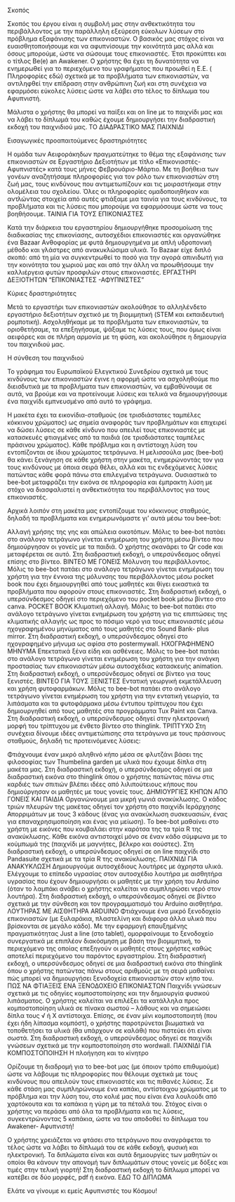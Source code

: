 Σκοπός

Σκοπός του έργου είναι η συμβολή μας στην ανθεκτικότητα του περιβάλλοντος με την παράλληλη εξεύρεση εύκολων λύσεων στο πρόβλημα εξαφάνισης των επικονιαστών. Ο βασικός μας στόχος είναι να ευαισθητοποιήσουμε και να αφυπνίσουμε την κοινότητά μας αλλά και όσους μπορούμε, ώστε να σώσουμε τους επικονιαστές. Έτσι προκύπτει και ο τίτλος Be(e) an Awakener. Ο χρήστης θα έχει τη δυνατότητα να ενημερωθεί για το περιεχόμενο του γραφήματος που προωθεί η Ε.Ε. ( Πληροφορίες εδώ) σχετικά με τα προβλήματα των επικονιαστών, να αντιληφθεί την επίδραση στην ανθρώπινη ζωή και στη συνέχεια να εφαρμόσει εύκολες λύσεις ώστε να λάβει στο τέλος το δίπλωμα του Αφυπνιστή.

Μάλιστα ο χρήστης θα μπορεί να παίξει και on line με το παιχνίδι μας και να λάβει το δίπλωμά του καθώς έχουμε δημιουργήσει την διαδραστική εκδοχή του παιχνιδιού μας. TO ΔΙΑΔΡΑΣΤΙΚΟ ΜΑΣ ΠΑΙΧΝΙΔΙ

Εισαγωγικές προαπαιτούμενες δραστηριότητες

H ομάδα των Αειφοράκηδων πραγματεύτηκε το θέμα της εξαφάνισης των επικονιαστών σε Εργαστήριο Δεξιοτήτων με τίτλο «Επικονιαστές-Αφυπνιστές»  κατά τους μήνες Φεβρουάριο-Μάρτιο. Με τη βοήθεια των γονέων αναζητήσαμε πληροφορίες για τον ρόλο των επικονιαστών στη ζωή μας, τους κινδύνους που αντιμετωπίζουν και τις μοιραστήκαμε στην ολομέλεια του σχολείου. Όλες οι πληροφορίες ομαδοποιηθήκαν και αντλώντας στοιχεία από αυτές φτιάξαμε μια ταινία για τους κινδύνους, τα προβλήματα και τις λύσεις που μπορούμε να εφαρμόσουμε ώστε να τους βοηθήσουμε. ΤΑΙΝΙΑ ΓΙΑ ΤΟΥΣ ΕΠΙΚΟΝΙΑΣΤΕΣ

Κατά την διάρκεια του εργαστηρίου δημιουργήθηκε προσομοίωση της διαδικασίας της επικονίασης, αυτοσχέδιοι επικονιαστές και οργανώθηκε ένα Bazaar Aνθοφορίας  με φυτά δημιουργημένα με απλή υδροπονική μέθοδο και γλάστρες από ανακυκλώσιμα υλικά. Το Bazaar είχε διπλό σκοπό: από τη μία να συγκεντρωθεί το ποσό για την αγορά απινιδωτή για την κοινότητα του χωριού μας και από την άλλη να προωθήσουμε την καλλιέργεια  φυτών προσφιλών στους επικονιαστές. ΕΡΓΑΣΤΗΡΙ ΔΕΞΙΟΤΗΤΩΝ “ΕΠΙΚΟΝΙΑΣΤΕΣ -ΑΦΥΠΝΙΣΤΕΣ”

Κύριες δραστηριότητες

Μετά το εργαστήρι των επικονιαστών ακολούθησε το αλληλένδετο εργαστήριο δεξιοτήτων σχετικό με τη βιομιμητική (STEM και εκπαιδευτική ρομποτική). Ασχοληθήκαμε με τα προβλήματα των επικονιαστών,  τα οριοθετήσαμε, τα επεξηγήσαμε, ψάξαμε τις λύσεις τους, που όμως είναι αειφόρες και σε πλήρη αρμονία με τη φύση, και ακολούθησε η δημιουργία του παιχνιδιού μας.

 

Η σύνθεση του παιχνιδιού

Το γράφημα του Ευρωπαϊκού Ελεγκτικού Συνεδρίου σχετικά με τους κινδύνους των επικονιαστών έγινε  η αφορμή ώστε να ασχοληθούμε πιο διεισδυτικά με τα προβλήματα των επικονιαστών, να εμβαθύνουμε σε αυτά, να βρούμε και να προτείνουμε λύσεις και τελικά να δημιουργήσουμε ένα παιχνίδι εμπνευσμένο από αυτό το γράφημα.

 

Η μακέτα έχει τα εικονίδια-σταθμούς (σε τρισδιάστατες ταμπέλες κόκκινου χρώματος) ως σημεία αναφοράς των προβλημάτων και επιχειρεί να δώσει λύσεις σε κάθε κίνδυνο που απειλεί τους επικονιαστές με κατασκευές φτιαγμένες από τα παιδιά (σε τρισδιάστατες ταμπέλες πράσινου χρώματος). Κάθε πρόβλημα και η αντίστοιχη λύση του εντοπίζονται σε ίδιου χρώματος τετράγωνα. Η μελισσούλα μας (bee-bot) θα κάνει ξενάγηση σε κάθε χρήστη στην μακέτα, ενημερώνοντάς τον για τους κινδύνους με όποια σειρά θέλει, αλλά και τις ενδεχόμενες λύσεις πατώντας κάθε φορά πάνω στα επιλεγμένα τετράγωνα. Ουσιαστικά το bee-bot μεταφράζει την εικόνα σε πληροφορία και έμπρακτη λύση με στόχο να διασφαλιστεί η ανθεκτικότητα του περιβάλλοντος για τους επικονιαστές.

Αρχικά λοιπόν στη μακέτα μας εντοπίζουμε του κόκκινους σταθμούς, δηλαδή τα προβλήματα και ενημερωνόμαστε γι’ αυτά μέσω του bee-bot:

Αλλαγή χρήσης της γης και απώλεια οικοτόπων. Μόλις το bee-bot πατάει στο ανάλογο τετράγωνο γίνεται ενημέρωση του χρήστη μέσω βίντεο που δημιούργησαν οι γονείς με τα παιδιά. Ο χρήστης σκανάρει το Qr code και μεταφέρεται σε αυτό. Στη διαδραστική εκδοχή, ο υπερσύνδεσμος οδηγεί επίσης στο βίντεο. ΒΙΝΤΕΟ ΜΕ ΓΟΝΕΙΣ
Μόλυνση του περιβάλλοντος. Μόλις το bee-bot πατάει στο ανάλογο τετράγωνο γίνεται ενημέρωση του χρήστη για την έννοια της μόλυνσης του περιβάλλοντος μέσω pocket book που έχει δημιουργηθεί από τους μαθητές και θίγει εικαστικά τα προβλήματα που αφορούν στους επικονιαστές. Στη διαδραστική εκδοχή, ο υπερσύνδεσμος οδηγεί στο περιεχόμενο του pocket book μέσω βίντεο στο canva. POCKET BOOK
Κλιματική αλλαγή. Μόλις το bee-bot πατάει στο ανάλογο τετράγωνο γίνεται ενημέρωση του χρήστη για τις επιπτώσεις της κλιματικής αλλαγής ως προς το πόσιμο νερό για τους επικονιαστές μέσω ηχογραφημένου μηνύματος από τους μαθητές στο Sound Bank- plus mirror. Στη διαδραστική εκδοχή, ο υπερσύνδεσμος οδηγεί στο ηχογραφημένο μήνυμα ως αφίσα στο postermywall. ΗΧΟΓΡΑΦΗΜΕΝΟ ΜΗΝΥΜΑ
Επεκτατικά ξένα είδη και ασθένειες. Μόλις το bee-bot πατάει στο ανάλογο τετράγωνο γίνεται ενημέρωση του χρήστη για την ανάγκη προστασίας των επικονιαστών μέσω αυτοσχέδιας κατασκευής animation. Στη διαδραστική εκδοχή, ο υπερσύνδεσμος οδηγεί σε βίντεο για τους ξενιστές. ΒΙΝΤΕΟ ΓΙΑ ΤΟΥΣ ΞΕΝΙΣΤΕΣ
Εντατική γεωργική εκμετάλλευση και χρήση φυτοφαρμάκων. Μόλις το bee-bot πατάει στο ανάλογο τετράγωνο γίνεται ενημέρωση του χρήστη για την εντατική γεωργία, τα λιπάσματα και τα φυτοφάρμακα μέσω έντυπου τρίπτυχου που έχει δημιουργηθεί από τους μαθητές στα προγράμματα Tux Paint και Canva. Στη διαδραστική εκδοχή, ο υπερσύνδεσμος οδηγεί στην ηλεκτρονική μορφή του τρίπτυχου με ένθετο βίντεο στο thinglink. ΤΡΙΠΤΥΧΟ
Στη συνέχεια δίνουμε ιδέες αντιμετώπισης στα τετράγωνα με τους πράσινους σταθμούς, δηλαδή τις προτεινόμενες λύσεις:

Φτιάχνουμε έναν μικρό αληθινό κήπο μέσα σε φλυτζάνι βάσει της φιλοσοφίας των Thumbelina garden με υλικά που έχουμε δίπλα στη μακέτα μας. Στη διαδραστική εκδοχή, ο υπερσύνδεσμος οδηγεί σε μια διαδραστική εικόνα στο thinglink όπου ο χρήστης πατώντας πάνω στις καρδιές των σπιτιών βλέπει ιδέες από λιλιπούτειους κήπους που δημιούργησαν οι μαθητές με τους γονείς τους. ΔΗΜΙΟΥΡΓΙΕΣ ΚΗΠΩΝ ΑΠΟ ΓΟΝΕΙΣ ΚΑΙ ΠΑΙΔΙΑ
Οργανώνουμε μια μικρή γωνιά ανακύκλωσης.  Ο κάδος τριών πλευρών της μακέτας οδηγεί τον χρήστη στο παιχνίδι Ιεράρχησης Απορριμάτων με τους 3 κάδους (ένας για ανακύκλωση συσκευασιών, ένας για επαναχρησιμοποίηση και ένας για μείωση). Το bee-bot μαθαίνει στο χρήστη με εικόνες που κουβαλάει στην καρότσα της τα τρία R της ανακύκλωσης. Κάθε εικόνα αντιστοιχεί μόνο σε έναν κάδο σύμφωνα με το κούμπωμά της (παιχνίδι με μαγνήτες, βέλκρο και σούστες). Στη διαδραστική εκδοχή, ο υπερσύνδεσμος οδηγεί σε on line παιχνίδι στο Pandasuite σχετικά με τα τρία R της ανακύκλωσης. ΠΑΙΧΝΙΔΙ ΓΙΑ ΑΝΑΚΥΚΛΩΣΗ
Δημιουργούμε αυτοσχέδιους λουτήρες με άχρηστα υλικά. Ελέγχουμε το επίπεδο υγρασίας στον αυτοσχέδιο λουτήρα με αισθητήρα υγρασίας που έχουν δημιουργήσει οι μαθητές με την χρήση του Arduino (όταν το λαμπάκι ανάβει ο χρήστης καλείται να συμπληρώσει νερό στον λουτήρα). Στη διαδραστική εκδοχή, ο υπερσύνδεσμος οδηγεί σε βίντεο σχετικά με την σύνθεση και τον προγραμματισμό του Arduino αισθητήρα. ΛΟΥΤΗΡΑΣ ΜΕ ΑΙΣΘΗΤΗΡΑ ARDUINO
Φτιάχνουμε ένα μικρό ξενοδοχείο επικονιαστών (με ξυλαράκια, πλαστελίνη και διάφορα άλλα υλικά που βρίσκονται σε μεγάλο κάδο). Με την εφαρμογή επαυξημένης πραγματικότητας Just a line (στο tablet), ομορφαίνουμε το ξενοδοχείο συνεργατικά με επιπλέον διακόσμηση με βάση την βιομιμητική, το περιεχόμενο της οποίας επεξηγούν οι μαθητές στους χρήστες καθώς αποτελεί περιεχόμενο του παρόντος εργαστηρίου. Στη διαδραστική εκδοχή, ο υπερσύνδεσμος οδηγεί σε μια διαδραστική εικόνα στο thinglink όπου ο χρήστης πατώντας πάνω στους αριθμούς με τη σειρά μαθαίνει πώς μπορεί να δημιουργήσει ξενοδοχεία επικονιαστών στον κήπο του. ΠΩΣ ΝΑ ΦΤΙΑΞΕΙΣ ΕΝΑ ΞΕΝΟΔΟΧΕΙΟ ΕΠΙΚΟΝΙΑΣΤΩΝ
Παιχνίδι γνώσεων σχετικά με τις οδηγίες κομποστοποίησης και την δημιουργία φυσικού λιπάσματος. Ο χρήστης καλείται να επιλέξει τα κατάλληλα προς κομποστοποίηση υλικά σε πίνακα σωστού – λάθους και να σημειώσει δίπλα τους √ ή X αντίστοιχα. Επίσης, σε έναν μίνι κομποστοποιητή (που έχει ήδη λίπασμα κομπόστ), ο χρήστης παροτρύνεται βιωματικά να τοποθετήσει τα υλικά (θα υπάρχουν σε καλάθι) που πιστεύει ότι είναι σωστά. Στη διαδραστική εκδοχή, ο υπερσύνδεσμος οδηγεί σε παιχνίδι γνώσεων σχετικά με την κομποστοποίηση στο wordwall. ΠΑΙΧΝΙΔΙ ΓΙΑ ΚΟΜΠΟΣΤΟΠΟΙΗΣΗ
Η πλοήγηση και το κίνητρο

Ορίζουμε τη διαδρομή για το bee-bot μας (με όποιον τρόπο επιθυμούμε) ώστε να λάβουμε τις πληροφορίες που θέλουμε σχετικά με τους κινδύνους που απειλούν τους επικονιαστές και τις πιθανές λύσεις. Σε κάθε στάση μας συμπληρώνουμε ένα καπάκι, αντίστοιχου χρώματος με το πρόβλημα και την λύση του, στο κολιέ μας  που είναι ένα λουλούδι από χαρτόκουτα και τα καπάκια η γύρη με τα πέταλά του. Στόχος είναι ο χρήστης να περάσει από όλα τα προβλήματα και τις λύσεις, συγκεντρώνοντας 5 καπάκια, ώστε να του αποδοθεί το δίπλωμα του Awakener- Aφυπνιστή!

Ο χρήστης χρειάζεται να φτάσει στο τετράγωνο που αναγράφεται το τέλος ώστε να λάβει το δίπλωμά του σε κάθε εκδοχή, φυσική και ηλεκτρονική. Τα διπλώματα είναι και αυτά δημιουργίες των μαθητών οι οποίοι θα κάνουν την απονομή των διπλωμάτων στους γονείς με δόξες και τιμές στην τελική γιορτή! Στη διαδραστική εκδοχή το δίπλωμα μπορεί να κατέβει σε δύο μορφές, pdf ή εικόνα. ΕΔΩ ΤΟ ΔΙΠΛΩΜΑ

Ελάτε να γίνουμε κι εμείς Αφυπνιστές του Κόσμου!
